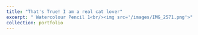 ```yaml
---
title: "That's True! I am a real cat lover"
excerpt: " Watercolour Pencil 1<br/><img src='/images/IMG_2571.png'>"
collection: portfolio
---
```


